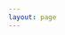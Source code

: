 ```yaml
---
layout: page
---
```

<script setup>
import CoinBase from './components/coinbase/index.vue'
</script>
<coin-base />